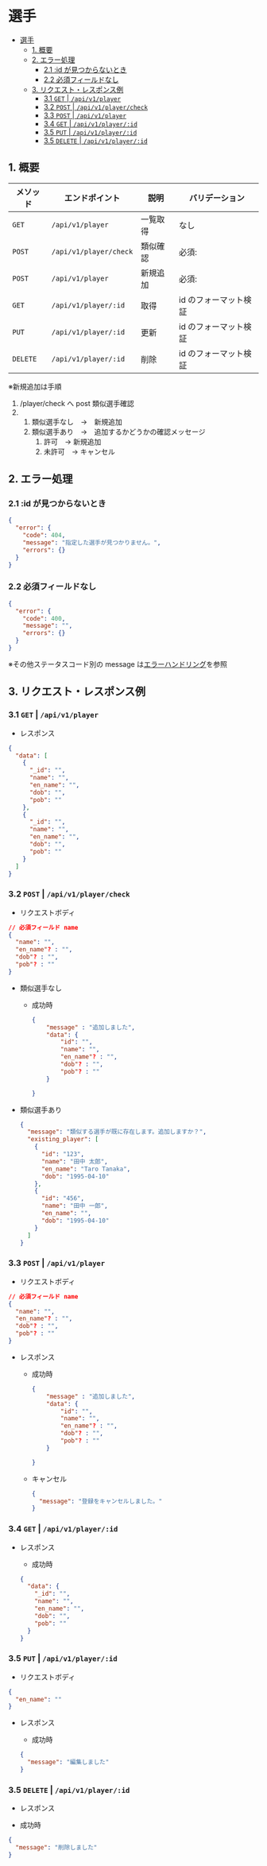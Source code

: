 # 選手

- [選手](#選手)
  - [1. 概要](#1-概要)
  - [2. エラー処理](#2-エラー処理)
    - [2.1 :id が見つからないとき](#21-id-が見つからないとき)
    - [2.2 必須フィールドなし](#22-必須フィールドなし)
  - [3. リクエスト・レスポンス例](#3-リクエストレスポンス例)
    - [3.1 `GET` | `/api/v1/player`](#31-get--apiv1player)
    - [3.2 `POST` | `/api/v1/player/check`](#32-post--apiv1playercheck)
    - [3.3 `POST` | `/api/v1/player`](#33-post--apiv1player)
    - [3.4 `GET` | `/api/v1/player/:id`](#34-get--apiv1playerid)
    - [3.5 `PUT` | `/api/v1/player/:id`](#35-put--apiv1playerid)
    - [3.5 `DELETE` | `/api/v1/player/:id`](#35-delete--apiv1playerid)

## 1. 概要

| メソッド | エンドポイント         | 説明     | バリデーション        |
| -------- | ---------------------- | -------- | --------------------- |
| `GET`    | `/api/v1/player`       | 一覧取得 | なし                  |
| `POST`   | `/api/v1/player/check` | 類似確認 | 必須:                 |
| `POST`   | `/api/v1/player`       | 新規追加 | 必須:                 |
| `GET`    | `/api/v1/player/:id`   | 取得     | id のフォーマット検証 |
| `PUT`    | `/api/v1/player/:id`   | 更新     | id のフォーマット検証 |
| `DELETE` | `/api/v1/player/:id`   | 削除     | id のフォーマット検証 |

※新規追加は手順

1.  /player/check へ post 類似選手確認
2.  1.  類似選手なし　->　新規追加
    1.  類似選手あり　->　追加するかどうかの確認メッセージ
        1. 許可　-> 新規追加
        2. 未許可　-> キャンセル

## 2. エラー処理

### 2.1 :id が見つからないとき

```json
{
  "error": {
    "code": 404,
    "message": "指定した選手が見つかりません。",
    "errors": {}
  }
}
```

### 2.2 必須フィールドなし

```json
{
  "error": {
    "code": 400,
    "message": "",
    "errors": {}
  }
}
```

※その他ステータスコード別の message は[エラーハンドリング](../error-handling.md)を参照

## 3. リクエスト・レスポンス例

### 3.1 `GET` | `/api/v1/player`

- レスポンス

```json
{
  "data": [
    {
      "_id": "",
      "name": "",
      "en_name": "",
      "dob": "",
      "pob": ""
    },
    {
      "_id": "",
      "name": "",
      "en_name": "",
      "dob": "",
      "pob": ""
    }
  ]
}
```

### 3.2 `POST` | `/api/v1/player/check`

- リクエストボディ

```json
// 必須フィールド name
{
  "name": "",
  "en_name"? : "",
  "dob"? : "",
  "pob"? : ""
}

```

- 類似選手なし

  - 成功時

    ```json
    {
        "message" : "追加しました",
        "data": {
            "id": "",
            "name": "",
            "en_name"? : "",
            "dob"? : "",
            "pob"? : ""
        }

    }

    ```

- 類似選手あり

  ```json
  {
    "message": "類似する選手が既に存在します。追加しますか？",
    "existing_player": [
      {
        "id": "123",
        "name": "田中 太郎",
        "en_name": "Taro Tanaka",
        "dob": "1995-04-10"
      },
      {
        "id": "456",
        "name": "田中 一郎",
        "en_name": "",
        "dob": "1995-04-10"
      }
    ]
  }
  ```

### 3.3 `POST` | `/api/v1/player`

- リクエストボディ

```json
// 必須フィールド name
{
  "name": "",
  "en_name"? : "",
  "dob"? : "",
  "pob"? : ""
}

```

- レスポンス

  - 成功時

    ```json
    {
        "message" : "追加しました",
        "data": {
            "id": "",
            "name": "",
            "en_name"? : "",
            "dob"? : "",
            "pob"? : ""
        }

    }

    ```

  - キャンセル

    ```json
    {
      "message": "登録をキャンセルしました。"
    }
    ```

### 3.4 `GET` | `/api/v1/player/:id`

- レスポンス

  - 成功時

  ```json
  {
    "data": {
      "_id": "",
      "name": "",
      "en_name": "",
      "dob": "",
      "pob": ""
    }
  }
  ```

### 3.5 `PUT` | `/api/v1/player/:id`

- リクエストボディ

```json
{
  "en_name": ""
}
```

- レスポンス

  - 成功時

  ```json
  {
    "message": "編集しました"
  }
  ```

### 3.5 `DELETE` | `/api/v1/player/:id`

- レスポンス

- 成功時

```json
{
  "message": "削除しました"
}
```
